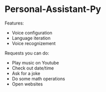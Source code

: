 # Personal-Assistant-Py

Features:
 - Voice configuration
 - Language iteration
 - Voice recognizement

Requests you can do:
 - Play music on Youtube
 - Check out date/time
 - Ask for a joke
 - Do some math operations
 - Open websites
